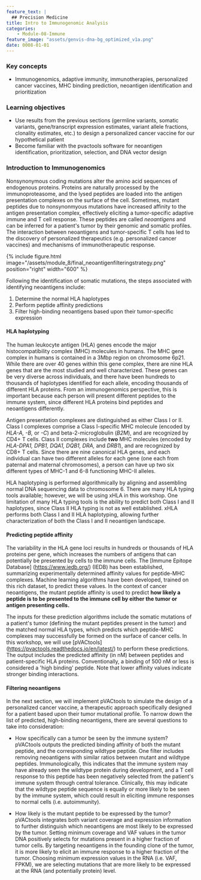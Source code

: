 ```yaml
---
feature_text: |
  ## Precision Medicine
title: Intro to Immunogenomic Analysis
categories:
    - Module-08-Immune
feature_image: "assets/genvis-dna-bg_optimized_v1a.png"
date: 0008-01-01
---
```


### Key concepts
* Immunogenomics, adaptive immunity, immunotherapies, personalized cancer vaccines, MHC binding prediction, neoantigen identification and prioritization

### Learning objectives
* Use results from the previous sections (germline variants, somatic variants, gene/transcript expression estimates, variant allele fractions, clonality estimates, etc.) to design a personalized cancer vaccine for our hypothetical patient
* Become familiar with the pvactools software for neoantigen identification, prioritization, selection, and DNA vector design

### Introduction to Immunogenomics
Nonsynonymous coding mutations alter the amino acid sequences of endogenous proteins. Proteins are naturally processed by the immunoproteasome, and the lysed peptides are loaded into the antigen presentation complexes on the surface of the cell. Sometimes, mutant peptides due to nonsynonmyous mutations have increased affinity to the antigen presentation complex, effectively eliciting a tumor-specific adaptive immune and T cell response. These peptides are called *neoantigens* and can be inferred for a patient's tumor by their genomic and somatic profiles. The interaction between neoantigens and tumor-specific T cells has led to the discovery of personalized therapeutics (e.g. personalized cancer vaccines) and mechanisms of immunotherapeutic response.

{% include figure.html image="/assets/module_8/final_neoantigenfilteringstrategy.png" position="right" width="600" %}

Following the identification of somatic mutations, the steps associated with identifying neoantigens include:
1. Determine the normal HLA haplotypes
2. Perform peptide affinity predictions
3. Filter high-binding neoantigens based upon their tumor-specific expression

#### HLA haplotyping
The human leukocyte antigen (HLA) genes encode the major histocompatibility complex (MHC) molecules in humans. The MHC gene complex in humans is contained in a 3Mbp region on chromosome 6p21. While there are over 40 genes within this gene complex, there are nine HLA genes that are the most studied and well characterized. These genes can be very diverse across individuals, and there have been hundreds to thousands of haplotypes identified for each allele, encoding thousands of different HLA proteins. From an immunogenomics perspective, this is important because each person will present different peptides to the immune system, since different HLA proteins bind peptides and neoantigens differently.

Antigen presentation complexes are distinguished as either Class I or II. Class I complexes comprise a Class I-specific MHC molecule (encoded by *HLA-A, -B,* or *-C*) and beta-2-microglobulin (*B2M*), and are recognized by CD4+ T cells. Class II complexes include **two** MHC molecules (encoded by *HLA-DPA1, DPB1, DQA1, DQB1, DRA,* and *DRB1*), and are recognized by CD8+ T cells. Since there are nine canonical HLA genes, and each individual can have two different alleles for each gene (one each from paternal and maternal chromosomes), a person can have up two six different types of MHC-1 and 6-8 functioning MHC-II alleles.

HLA haplotyping is performed algorithmically by aligning and assembling normal DNA sequencing data to chromosome 6. There are many HLA typing tools available; however, we will be using xHLA in this workshop. One limitation of many HLA typing tools is the ability to predict both Class I and II haplotypes, since Class II HLA typing is not as well established. xHLA performs both Class I and II HLA haplotyping, allowing further characterization of both the Class I and II neoantigen landscape.

#### Predicting peptide affinity

The variability in the HLA gene loci results in hundreds or thousands of HLA proteins per gene, which increases the numbers of antigens that can potentially be presented by cells to the immune cells. The [Immune Epitope Database] (https://www.iedb.org/) (IEDB) has been established, summarizing experimentally determined affinity values for peptide-MHC complexes. Machine learning algorithms have been developed, trained on this rich dataset, to predict these values. In the context of cancer neoantigens, the mutant peptide affinity is used to predict **how likely a peptide is to be presented to the immune cell by either the tumor or antigen presenting cells.** 

The inputs for these prediction algorithms include the somatic mutations of a patient's tumor (defining the mutant peptides present in the tumor) and the matched normal HLA types, which predicts which peptide-MHC complexes may successfully be formed on the surface of cancer cells. In this workshop, we will use [pVACtools] (https://pvactools.readthedocs.io/en/latest/) to perform these predictions. The output includes the predicted affinity (in nM) between peptides and patient-specific HLA proteins. Conventionally, a binding of 500 nM or less is considered a 'high binding' peptide. Note that lower affinity values indicate stronger binding interactions.

#### Filtering neoantigens

In the next section, we will implement pVACtools to simulate the design of a personalized cancer vaccine, a therapeutic approach specifically designed for a patient based upon their tumor mutational profile. To narrow down the list of predicted, high-binding neoantigens, there are several questions to take into consideration:

* How specifically can a tumor be seen by the immune system? 
pVACtools outputs the predicted binding affinity of both the mutant peptide, and the corresponding wildtype peptide. One filter includes removing neoantigens with similar ratios between mutant and wildtype peptides. Immunologically, this indicates that the immune system may have already seen the wildtype protein during development, and a T cell response to this peptide has been negatively selected from the patient's immune system through central tolerance. Clinically, this may indicate that the wildtype peptide sequence is equally or more likely to be seen by the immune system, which could result in eliciting immune responses to normal cells (i.e. autoimmunity).

* How likely is the mutant peptide to be expressed by the tumor?
pVACtools integrates both variant coverage and expression information to further distinguish which neoantigens are most likely to be expressed by the tumor. Setting minimum coverage and VAF values in the tumor DNA positively selects for mutations present in a higher fraction of tumor cells. By targeting neoantigens in the founding clone of the tumor, it is more likely to elicit an immune response to a higher fraction of the tumor. Choosing minimum expression values in the RNA (i.e. VAF, FPKM), we are selecting mutations that are more likely to be expressed at the RNA (and potentially protein) level.
